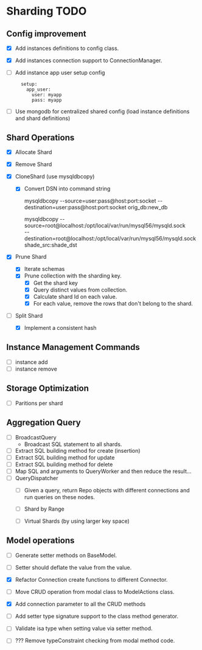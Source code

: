 # Sharding TODO

## Config improvement

- [x] Add instances definitions to config class.
- [x] Add instances connection support to ConnectionManager.
- [ ] Add instance app user setup config

        setup:
          app_user:
            user: myapp
            pass: myapp

- [ ] Use mongodb for centralized shared config (load instance definitions and shard definitions)

## Shard Operations

- [x] Allocate Shard
- [x] Remove Shard
- [x] CloneShard (use mysqldbcopy)
  - [x] Convert DSN into command string

    mysqldbcopy --source=user:pass@host:port:socket --destination=user:pass@host:port:socket orig_db:new_db

    mysqldbcopy --source=root@localhost:/opt/local/var/run/mysql56/mysqld.sock \
                --destination=root@localhost:/opt/local/var/run/mysql56/mysqld.sock \
                shade_src:shade_dst

- [x] Prune Shard

    - [x] Iterate schemas
    - [x] Prune collection with the sharding key.
        - [x] Get the shard key
        - [x] Query distinct values from collection.
        - [x] Calculate shard Id on each value.
        - [x] For each value, remove the rows that don't belong to the shard.

- [ ] Split Shard

    - [x] Implement a consistent hash

## Instance Management Commands

- [ ] instance add
- [ ] instance remove

## Storage Optimization

- [ ] Paritions per shard

## Aggregation Query

- [ ] BroadcastQuery
    - Broadcast SQL statement to all shards.
- [ ] Extract SQL building method for create (insertion)
- [ ] Extract SQL building method for update
- [ ] Extract SQL building method for delete
- [ ] Map SQL and arguments to QueryWorker and then reduce the result...
- [ ] QueryDispatcher
    - [ ] Given a query, return Repo objects with different connections and
            run queries on these nodes.

    - [ ] Shard by Range
    - [ ] Virtual Shards (by using larger key space)


## Model operations

- [ ] Generate setter methods on BaseModel.
- [ ] Setter should deflate the value from the value.
- [x] Refactor Connection create functions to different Connector.

- [ ] Move CRUD operation from modal class to ModelActions class.
- [x] Add connection parameter to all the CRUD methods
- [ ] Add setter type signature support to the class method generator.
- [ ] Validate isa type when setting value via setter method.
- [ ] ??? Remove typeConstraint checking from modal method code.
